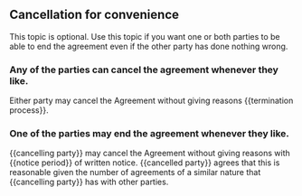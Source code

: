 ## Cancellation for convenience

This topic is optional. Use this topic if you want one or both parties to be able to end the agreement even if the other party has done nothing wrong.

### Any of the parties can cancel the agreement whenever they like.

Either party may cancel the Agreement without giving reasons {{termination process}}.

### One of the parties may end the agreement whenever they like.

{{cancelling party}} may cancel the Agreement without giving reasons with {{notice period}} of written notice.  {{cancelled party}} agrees that this is reasonable given the number of agreements of a similar nature that {{cancelling party}} has with other parties.
